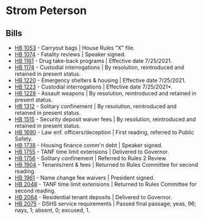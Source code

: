 # Strom Peterson
## Bills
* [HB 1053](/bill/2021-22/hb/1053/) - Carryout bags | House Rules "X" file.
* [HB 1074](/bill/2021-22/hb/1074/) - Fatality reviews | Speaker signed.
* [HB 1161](/bill/2021-22/hb/1161/) - Drug take-back programs | Effective date 7/25/2021.
* [HB 1174](/bill/2021-22/hb/1174/) - Custodial interrogations | By resolution, reintroduced and retained in present status.
* [HB 1220](/bill/2021-22/hb/1220/) - Emergency shelters & housing | Effective date 7/25/2021.
* [HB 1223](/bill/2021-22/hb/1223/) - Custodial interrogations | Effective date 7/25/2021*.
* [HB 1229](/bill/2021-22/hb/1229/) - Assault weapons | By resolution, reintroduced and retained in present status.
* [HB 1312](/bill/2021-22/hb/1312/) - Solitary confinement | By resolution, reintroduced and retained in present status.
* [HB 1515](/bill/2021-22/hb/1515/) - Security deposit waiver fees | By resolution, reintroduced and retained in present status.
* [HB 1690](/bill/2021-22/hb/1690/) - Law enf. officers/deception | First reading, referred to Public Safety.
* [HB 1738](/bill/2021-22/hb/1738/) - Housing finance comm'n debt | Speaker signed.
* [HB 1755](/bill/2021-22/hb/1755/) - TANF time limit extensions | Delivered to Governor.
* [HB 1756](/bill/2021-22/hb/1756/) - Solitary confinement | Referred to Rules 2 Review.
* [HB 1904](/bill/2021-22/hb/1904/) - Tenants/rent & fees | Returned to Rules Committee for second reading.
* [HB 1961](/bill/2021-22/hb/1961/) - Name change fee waivers | President signed.
* [HB 2048](/bill/2021-22/hb/2048/) - TANF time limit extensions | Returned to Rules Committee for second reading.
* [HB 2064](/bill/2021-22/hb/2064/) - Residential tenant deposits | Delivered to Governor.
* [HB 2075](/bill/2021-22/hb/2075/) - DSHS service requirements | Passed final passage; yeas, 96; nays, 1; absent, 0; excused, 1.
